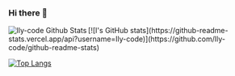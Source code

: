 ### Hi there 👋

<!--
**Ily-code/Ily-code** is a ✨ _special_ ✨ repository because its `README.md` (this file) appears on your GitHub profile.

Here are some ideas to get you started:

- 🔭 I’m currently working on VS Code
- 🌱 I’m currently learning Front End
- 👯 I’m looking to collaborate on ...
- 🤔 I’m looking for help with ...
- 💬 Ask me about ...
- 📫 How to reach me: ...
- 😄 Pronouns: ...
- ⚡ Fun fact: ...
-->
<img align="left" alt="Ily-code Github Stats" src="https://github-readme-stats.vercel.app/api?username=Ily-codeshow_icons=true&hide_border=true" />
[![I's GitHub stats](https://github-readme-stats.vercel.app/api?username=Ily-code)](https://github.com/Ily-code/github-readme-stats)

[![Top Langs](https://github-readme-stats.vercel.app/api/top-langs/?username=Ily-code&layout=compact)](https://github.com/anuraghazra/github-readme-stats)
